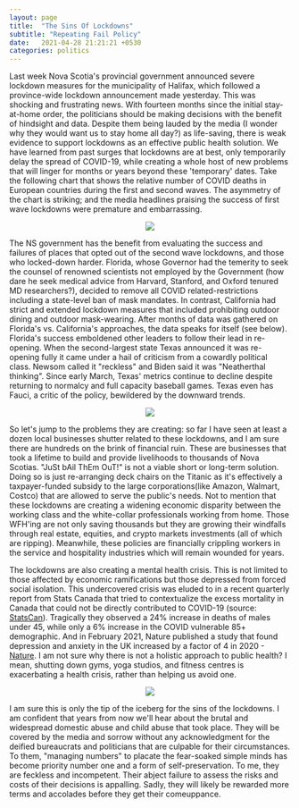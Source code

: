 ```yaml
---
layout: page
title:  "The Sins Of Lockdowns"
subtitle: "Repeating Fail Policy"
date:   2021-04-28 21:21:21 +0530
categories: politics
---
```


Last week Nova Scotia's provincial government announced severe lockdown measures for the municipality of Halifax, which followed a province-wide lockdown announcement made yesterday. This was shocking and frustrating news. With fourteen months since the initial stay-at-home order, the politicians should be making decisions with the benefit of hindsight and data. Despite them being lauded by the media (I wonder why they would want us to stay home all day?) as life-saving, there is weak evidence to support lockdowns as an effective public health solution. We have learned from past surges that lockdowns are at best, only temporarily delay the spread of COVID-19, while creating a whole host of new problems that will linger for months or years beyond these 'temporary' dates.  Take the following chart that shows the relative number of COVID deaths in European countries during the first and second waves. The asymmetry of the chart is striking; and the media headlines praising the success of first wave lockdowns were premature and embarrassing.  

<p align="center">
  <img align="center" src="https://jfm-data.github.io/assets/img/second_wave.png">
</p>  

The NS government has the benefit from evaluating the success and failures of places that opted out of the second wave lockdowns, and those who locked-down harder. Florida, whose Governor had the temerity to seek the counsel of renowned scientists not employed by the Government (how dare he seek medical advice from Harvard, Stanford, and Oxford tenured MD researchers?), decided to remove all COVID related-restrictions including a state-level ban of mask mandates. In contrast, California had strict and extended lockdown measures that included prohibiting outdoor dining and outdoor mask-wearing. After months of data was gathered on Florida's vs. California's approaches, the data speaks for itself (see below).  Florida's success emboldened other leaders to follow their lead in re-opening. When the second-largest state Texas announced it was re-opening fully it came under a hail of criticism from a cowardly political class. Newsom called it "reckless" and Biden said it was "Neatherthal thinking". Since early March, Texas' metrics continue to decline despite returning to normalcy and full capacity baseball games. Texas even has Fauci, a critic of the policy, bewildered by the downward trends.  

<p align="center">
  <img align="center" src="https://jfm-data.github.io/assets/img/fla_cali_covid.jpg">
</p>  

So let's jump to the problems they are creating: so far I have seen at least a dozen local businesses shutter related to these lockdowns, and I am sure there are hundreds on the brink of financial ruin. These are businesses that took a lifetime to build and provide livelihoods to thousands of Nova Scotias. "JuSt bAil ThEm OuT!" is not a viable short or long-term solution. Doing so is just re-arranging deck chairs on the Titanic as it's effectively a taxpayer-funded subsidy to the large corporations(like Amazon, Walmart, Costco) that are allowed to serve the public's needs. Not to mention that these lockdowns are creating a widening economic disparity between the working class and the white-collar professionals working from home. Those WFH'ing are not only saving thousands but they are growing their windfalls through real estate, equities, and crypto markets investments (all of which are ripping). Meanwhile, these policies are financially crippling workers in the service and hospitality industries which will remain wounded for years.

The lockdowns are also creating a mental health crisis. This is not limited to those affected by economic ramifications but those depressed from forced social isolation. This undercovered crisis was eluded to in a recent quarterly report from Stats Canada that tried to contextualize the excess mortality in Canada that could not be directly contributed to COVID-19 (source: [StatsCan](https://www150.statcan.gc.ca/n1/en/daily-quotidien/210310/dq210310c-eng.pdf?st=fHDKnpD3)). Tragically they observed a 24% increase in deaths of males under 45, while only a 6% increase in the COVID vulnerable 85+ demographic. And in February 2021, Nature published a study that found depression and anxiety in the UK increased by a factor of 4 in 2020 - [Nature](https://www.nature.com/articles/d41586-021-00175-z). I am not sure why there is not a holistic approach to public health? I mean, shutting down gyms, yoga studios, and fitness centres is exacerbating a health crisis, rather than helping us avoid one.  

<p align="center">
  <img align="center" src="https://jfm-data.github.io/assets/img/mental_health.png">
</p>  

I am sure this is only the tip of the iceberg for the sins of the lockdowns. I am confident that years from now we'll hear about the brutal and widespread domestic abuse and child abuse that took place. They will be covered by the media and sorrow without any acknowledgment for the deified bureaucrats and politicians that are culpable for their circumstances. To them, "managing numbers" to placate the fear-soaked simple minds has become priority number one and a form of self-preservation. To me, they are feckless and incompetent. Their abject failure to assess the risks and costs of their decisions is appalling. Sadly, they will likely be rewarded more terms and accolades before they get their comeuppance. 
